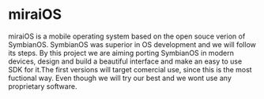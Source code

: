 # miraiOS
miraiOS is a mobile operating system based on the open souce verion of SymbianOS. SymbianOS was superior in OS development and we will follow its steps. By this project we are aiming porting SymbianOS in modern devices, design and build a beautiful interface and make an easy to use SDK for it.The first versions will target comercial use, since this is the most fuctional way. Even though we will try our best and we wont use any proprietary software.
